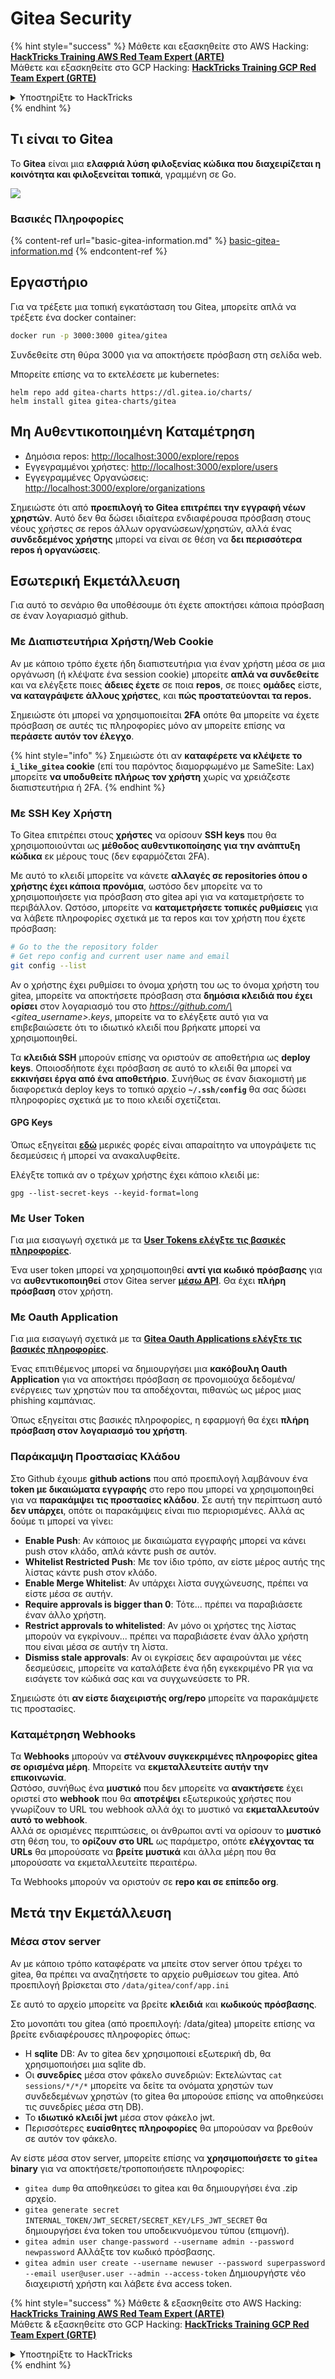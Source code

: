 # Gitea Security

{% hint style="success" %}
Μάθετε και εξασκηθείτε στο AWS Hacking:<img src="/.gitbook/assets/image.png" alt="" data-size="line">[**HackTricks Training AWS Red Team Expert (ARTE)**](https://training.hacktricks.xyz/courses/arte)<img src="/.gitbook/assets/image.png" alt="" data-size="line">\
Μάθετε και εξασκηθείτε στο GCP Hacking: <img src="/.gitbook/assets/image (2).png" alt="" data-size="line">[**HackTricks Training GCP Red Team Expert (GRTE)**<img src="/.gitbook/assets/image (2).png" alt="" data-size="line">](https://training.hacktricks.xyz/courses/grte)

<details>

<summary>Υποστηρίξτε το HackTricks</summary>

* Δείτε τα [**σχέδια συνδρομής**](https://github.com/sponsors/carlospolop)!
* **Γίνετε μέλος της** 💬 [**ομάδας Discord**](https://discord.gg/hRep4RUj7f) ή της [**ομάδας telegram**](https://t.me/peass) ή **ακολουθήστε** μας στο **Twitter** 🐦 [**@hacktricks\_live**](https://twitter.com/hacktricks\_live)**.**
* **Μοιραστείτε hacking tricks υποβάλλοντας PRs στα** [**HackTricks**](https://github.com/carlospolop/hacktricks) και [**HackTricks Cloud**](https://github.com/carlospolop/hacktricks-cloud) αποθετήρια στο github.

</details>
{% endhint %}

## Τι είναι το Gitea

Το **Gitea** είναι μια **ελαφριά λύση φιλοξενίας κώδικα που διαχειρίζεται η κοινότητα και φιλοξενείται τοπικά**, γραμμένη σε Go.

![](<../../.gitbook/assets/image (160).png>)

### Βασικές Πληροφορίες

{% content-ref url="basic-gitea-information.md" %}
[basic-gitea-information.md](basic-gitea-information.md)
{% endcontent-ref %}

## Εργαστήριο

Για να τρέξετε μια τοπική εγκατάσταση του Gitea, μπορείτε απλά να τρέξετε ένα docker container:
```bash
docker run -p 3000:3000 gitea/gitea
```
Συνδεθείτε στη θύρα 3000 για να αποκτήσετε πρόσβαση στη σελίδα web.

Μπορείτε επίσης να το εκτελέσετε με kubernetes:
```
helm repo add gitea-charts https://dl.gitea.io/charts/
helm install gitea gitea-charts/gitea
```
## Μη Αυθεντικοποιημένη Καταμέτρηση

* Δημόσια repos: [http://localhost:3000/explore/repos](http://localhost:3000/explore/repos)
* Εγγεγραμμένοι χρήστες: [http://localhost:3000/explore/users](http://localhost:3000/explore/users)
* Εγγεγραμμένες Οργανώσεις: [http://localhost:3000/explore/organizations](http://localhost:3000/explore/organizations)

Σημειώστε ότι από **προεπιλογή το Gitea επιτρέπει την εγγραφή νέων χρηστών**. Αυτό δεν θα δώσει ιδιαίτερα ενδιαφέρουσα πρόσβαση στους νέους χρήστες σε repos άλλων οργανώσεων/χρηστών, αλλά ένας **συνδεδεμένος χρήστης** μπορεί να είναι σε θέση να **δει περισσότερα repos ή οργανώσεις**.

## Εσωτερική Εκμετάλλευση

Για αυτό το σενάριο θα υποθέσουμε ότι έχετε αποκτήσει κάποια πρόσβαση σε έναν λογαριασμό github.

### Με Διαπιστευτήρια Χρήστη/Web Cookie

Αν με κάποιο τρόπο έχετε ήδη διαπιστευτήρια για έναν χρήστη μέσα σε μια οργάνωση (ή κλέψατε ένα session cookie) μπορείτε **απλά να συνδεθείτε** και να ελέγξετε ποιες **άδειες έχετε** σε ποια **repos**, σε ποιες **ομάδες** είστε, **να καταγράψετε άλλους χρήστες**, και **πώς προστατεύονται τα repos.**

Σημειώστε ότι μπορεί να χρησιμοποιείται **2FA** οπότε θα μπορείτε να έχετε πρόσβαση σε αυτές τις πληροφορίες μόνο αν μπορείτε επίσης να **περάσετε αυτόν τον έλεγχο**.

{% hint style="info" %}
Σημειώστε ότι αν **καταφέρετε να κλέψετε το `i_like_gitea` cookie** (επί του παρόντος διαμορφωμένο με SameSite: Lax) μπορείτε **να υποδυθείτε πλήρως τον χρήστη** χωρίς να χρειάζεστε διαπιστευτήρια ή 2FA.
{% endhint %}

### Με SSH Key Χρήστη

Το Gitea επιτρέπει στους **χρήστες** να ορίσουν **SSH keys** που θα χρησιμοποιούνται ως **μέθοδος αυθεντικοποίησης για την ανάπτυξη κώδικα** εκ μέρους τους (δεν εφαρμόζεται 2FA).

Με αυτό το κλειδί μπορείτε να κάνετε **αλλαγές σε repositories όπου ο χρήστης έχει κάποια προνόμια**, ωστόσο δεν μπορείτε να το χρησιμοποιήσετε για πρόσβαση στο gitea api για να καταμετρήσετε το περιβάλλον. Ωστόσο, μπορείτε να **καταμετρήσετε τοπικές ρυθμίσεις** για να λάβετε πληροφορίες σχετικά με τα repos και τον χρήστη που έχετε πρόσβαση:
```bash
# Go to the the repository folder
# Get repo config and current user name and email
git config --list
```
Αν ο χρήστης έχει ρυθμίσει το όνομα χρήστη του ως το όνομα χρήστη του gitea, μπορείτε να αποκτήσετε πρόσβαση στα **δημόσια κλειδιά που έχει ορίσει** στον λογαριασμό του στο _https://github.com/\<gitea\_username>.keys_, μπορείτε να το ελέγξετε αυτό για να επιβεβαιώσετε ότι το ιδιωτικό κλειδί που βρήκατε μπορεί να χρησιμοποιηθεί.

Τα **κλειδιά SSH** μπορούν επίσης να οριστούν σε αποθετήρια ως **deploy keys**. Οποιοσδήποτε έχει πρόσβαση σε αυτό το κλειδί θα μπορεί να **εκκινήσει έργα από ένα αποθετήριο**. Συνήθως σε έναν διακομιστή με διαφορετικά deploy keys το τοπικό αρχείο **`~/.ssh/config`** θα σας δώσει πληροφορίες σχετικά με το ποιο κλειδί σχετίζεται.

#### GPG Keys

Όπως εξηγείται [**εδώ**](https://github.com/carlospolop/hacktricks-cloud/blob/master/pentesting-ci-cd/gitea-security/broken-reference/README.md) μερικές φορές είναι απαραίτητο να υπογράψετε τις δεσμεύσεις ή μπορεί να ανακαλυφθείτε.

Ελέγξτε τοπικά αν ο τρέχων χρήστης έχει κάποιο κλειδί με:
```shell
gpg --list-secret-keys --keyid-format=long
```
### Με User Token

Για μια εισαγωγή σχετικά με τα [**User Tokens ελέγξτε τις βασικές πληροφορίες**](basic-gitea-information.md#personal-access-tokens).

Ένα user token μπορεί να χρησιμοποιηθεί **αντί για κωδικό πρόσβασης** για να **αυθεντικοποιηθεί** στον Gitea server [**μέσω API**](https://try.gitea.io/api/swagger#/). Θα έχει **πλήρη πρόσβαση** στον χρήστη.

### Με Oauth Application

Για μια εισαγωγή σχετικά με τα [**Gitea Oauth Applications ελέγξτε τις βασικές πληροφορίες**](./#with-oauth-application).

Ένας επιτιθέμενος μπορεί να δημιουργήσει μια **κακόβουλη Oauth Application** για να αποκτήσει πρόσβαση σε προνομιούχα δεδομένα/ενέργειες των χρηστών που τα αποδέχονται, πιθανώς ως μέρος μιας phishing καμπάνιας.

Όπως εξηγείται στις βασικές πληροφορίες, η εφαρμογή θα έχει **πλήρη πρόσβαση στον λογαριασμό του χρήστη**.

### Παράκαμψη Προστασίας Κλάδου

Στο Github έχουμε **github actions** που από προεπιλογή λαμβάνουν ένα **token με δικαιώματα εγγραφής** στο repo που μπορεί να χρησιμοποιηθεί για να **παρακάμψει τις προστασίες κλάδου**. Σε αυτή την περίπτωση αυτό **δεν υπάρχει**, οπότε οι παρακάμψεις είναι πιο περιορισμένες. Αλλά ας δούμε τι μπορεί να γίνει:

* **Enable Push**: Αν κάποιος με δικαιώματα εγγραφής μπορεί να κάνει push στον κλάδο, απλά κάντε push σε αυτόν.
* **Whitelist Restricted Push**: Με τον ίδιο τρόπο, αν είστε μέρος αυτής της λίστας κάντε push στον κλάδο.
* **Enable Merge Whitelist**: Αν υπάρχει λίστα συγχώνευσης, πρέπει να είστε μέσα σε αυτήν.
* **Require approvals is bigger than 0**: Τότε... πρέπει να παραβιάσετε έναν άλλο χρήστη.
* **Restrict approvals to whitelisted**: Αν μόνο οι χρήστες της λίστας μπορούν να εγκρίνουν... πρέπει να παραβιάσετε έναν άλλο χρήστη που είναι μέσα σε αυτήν τη λίστα.
* **Dismiss stale approvals**: Αν οι εγκρίσεις δεν αφαιρούνται με νέες δεσμεύσεις, μπορείτε να καταλάβετε ένα ήδη εγκεκριμένο PR για να εισάγετε τον κώδικά σας και να συγχωνεύσετε το PR.

Σημειώστε ότι **αν είστε διαχειριστής org/repo** μπορείτε να παρακάμψετε τις προστασίες.

### Καταμέτρηση Webhooks

Τα **Webhooks** μπορούν να **στέλνουν συγκεκριμένες πληροφορίες gitea σε ορισμένα μέρη**. Μπορείτε να **εκμεταλλευτείτε αυτήν την επικοινωνία**.\
Ωστόσο, συνήθως ένα **μυστικό** που δεν μπορείτε να **ανακτήσετε** έχει οριστεί στο **webhook** που θα **αποτρέψει** εξωτερικούς χρήστες που γνωρίζουν το URL του webhook αλλά όχι το μυστικό να **εκμεταλλευτούν αυτό το webhook**.\
Αλλά σε ορισμένες περιπτώσεις, οι άνθρωποι αντί να ορίσουν το **μυστικό** στη θέση του, το **ορίζουν στο URL** ως παράμετρο, οπότε **ελέγχοντας τα URLs** θα μπορούσατε να **βρείτε μυστικά** και άλλα μέρη που θα μπορούσατε να εκμεταλλευτείτε περαιτέρω.

Τα Webhooks μπορούν να οριστούν σε **repo και σε επίπεδο org**.

## Μετά την Εκμετάλλευση

### Μέσα στον server

Αν με κάποιο τρόπο καταφέρατε να μπείτε στον server όπου τρέχει το gitea, θα πρέπει να αναζητήσετε το αρχείο ρυθμίσεων του gitea. Από προεπιλογή βρίσκεται στο `/data/gitea/conf/app.ini`

Σε αυτό το αρχείο μπορείτε να βρείτε **κλειδιά** και **κωδικούς πρόσβασης**.

Στο μονοπάτι του gitea (από προεπιλογή: /data/gitea) μπορείτε επίσης να βρείτε ενδιαφέρουσες πληροφορίες όπως:

* Η **sqlite** DB: Αν το gitea δεν χρησιμοποιεί εξωτερική db, θα χρησιμοποιήσει μια sqlite db.
* Οι **συνεδρίες** μέσα στον φάκελο συνεδριών: Εκτελώντας `cat sessions/*/*/*` μπορείτε να δείτε τα ονόματα χρηστών των συνδεδεμένων χρηστών (το gitea θα μπορούσε επίσης να αποθηκεύσει τις συνεδρίες μέσα στη DB).
* Το **ιδιωτικό κλειδί jwt** μέσα στον φάκελο jwt.
* Περισσότερες **ευαίσθητες πληροφορίες** θα μπορούσαν να βρεθούν σε αυτόν τον φάκελο.

Αν είστε μέσα στον server, μπορείτε επίσης να **χρησιμοποιήσετε το `gitea` binary** για να αποκτήσετε/τροποποιήσετε πληροφορίες:

* `gitea dump` θα αποθηκεύσει το gitea και θα δημιουργήσει ένα .zip αρχείο.
* `gitea generate secret INTERNAL_TOKEN/JWT_SECRET/SECRET_KEY/LFS_JWT_SECRET` θα δημιουργήσει ένα token του υποδεικνυόμενου τύπου (επιμονή).
* `gitea admin user change-password --username admin --password newpassword` Αλλάξτε τον κωδικό πρόσβασης.
* `gitea admin user create --username newuser --password superpassword --email user@user.user --admin --access-token` Δημιουργήστε νέο διαχειριστή χρήστη και λάβετε ένα access token.

{% hint style="success" %}
Μάθετε & εξασκηθείτε στο AWS Hacking:<img src="/.gitbook/assets/image.png" alt="" data-size="line">[**HackTricks Training AWS Red Team Expert (ARTE)**](https://training.hacktricks.xyz/courses/arte)<img src="/.gitbook/assets/image.png" alt="" data-size="line">\
Μάθετε & εξασκηθείτε στο GCP Hacking: <img src="/.gitbook/assets/image (2).png" alt="" data-size="line">[**HackTricks Training GCP Red Team Expert (GRTE)**<img src="/.gitbook/assets/image (2).png" alt="" data-size="line">](https://training.hacktricks.xyz/courses/grte)

<details>

<summary>Υποστηρίξτε το HackTricks</summary>

* Ελέγξτε τα [**σχέδια συνδρομής**](https://github.com/sponsors/carlospolop)!
* **Εγγραφείτε στην** 💬 [**ομάδα Discord**](https://discord.gg/hRep4RUj7f) ή στην [**ομάδα telegram**](https://t.me/peass) ή **ακολουθήστε** μας στο **Twitter** 🐦 [**@hacktricks\_live**](https://twitter.com/hacktricks\_live)**.**
* **Μοιραστείτε hacking tricks υποβάλλοντας PRs στα** [**HackTricks**](https://github.com/carlospolop/hacktricks) και [**HackTricks Cloud**](https://github.com/carlospolop/hacktricks-cloud) github repos.

</details>
{% endhint %}
